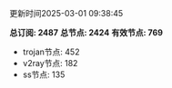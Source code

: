 更新时间2025-03-01 09:38:45

**总订阅: 2487**
**总节点: 2424**
**有效节点: 769**
- trojan节点: 452
- v2ray节点: 182
- ss节点: 135
